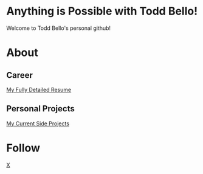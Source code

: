 # Anything is Possible with Todd Bello!

Welcome to Todd Bello's personal github!


# About

## Career

[My Fully Detailed Resume](./career.md)

## Personal Projects

[My Current Side Projects](./trextoddtime.md)

# Follow 

[X](https://x.com/TheToddTime)

